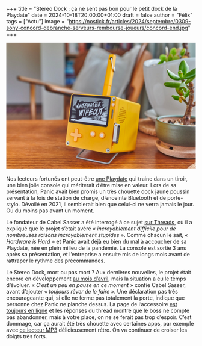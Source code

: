 +++
title = "Stereo Dock : ça ne sent pas bon pour le petit dock de la Playdate"
date = 2024-10-18T20:00:00+01:00
draft = false
author = "Félix"
tags = ["Actu"]
image = "https://nostick.fr/articles/2024/septembre/0309-sony-concord-debranche-serveurs-rembourse-joueurs/concord-end.jpg"
+++

![Le Stereo Dock de la Playdate](dock.png "RIP in peace ?") 

Nos lecteurs fortunés ont peut-être [une Playdate](https://play.date) qui traine dans un tiroir, une bien jolie console qui mériterait d’être mise en valeur. Lors de sa présentation, Panic avait bien promis un très chouette dock jaune poussin servant à la fois de station de charge, d’enceinte Bluetooth et de porte-stylo. Dévoilé en 2021, il semblerait bien que celui-ci ne verra jamais le jour. Ou du moins pas avant un moment.

Le fondateur de Cabel Sasser a été interrogé à ce sujet [sur Threads](https://www.threads.net/@c64loadstar/post/DBOc-cuO2yh?hl=en), où il a expliqué que le projet s’était avéré « *incroyablement difficile pour de nombreuses raisons incroyablement stupides* ». Comme chacun le sait, « *Hardware is Hard* » et Panic avait déjà eu bien du mal à accoucher de sa Playdate, née en plein milieu de la pandémie. La console est sortie 3 ans après sa présentation, et l’entreprise a ensuite mis de longs mois avant de rattraper le rythme des précommandes.

Le Stereo Dock, mort ou pas mort ? Aux dernières nouvelles, le projet était encore en développement [au mois d’avril](https://www.engadget.com/about/editors/jessica-conditt/), mais la situation a eu le temps d’évoluer. « *C’est un peu en pause en ce moment* » confie Cabel Sasser, avant d’ajouter « *toujours rêver de le faire* ». Une déclaration pas très encourageante qui, si elle ne ferme pas totalement la porte, indique que personne chez Panic ne planche dessus. La page de l’accessoire [est toujours en ligne](https://play.date/stereo-dock/) et les réponses du thread montre que le boss ne compte pas abandonner, mais à votre place, on ne se ferait pas trop d’espoir. C’est dommage, car ça aurait été très chouette avec certaines apps, par exemple avec [ce lecteur MP3](https://play.date/games/kicooya/) délicieusement rétro. On va continuer de croiser les doigts très forts.